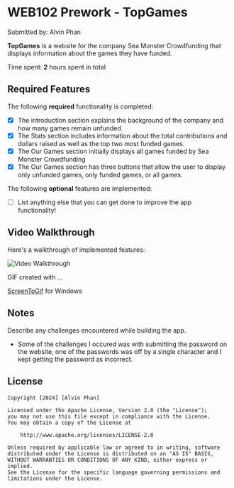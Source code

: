 # WEB102 Prework - **TopGames**

Submitted by: Alvin Phan

**TopGames** is a website for the company Sea Monster Crowdfunding that displays information about the games they have funded.

Time spent: **2** hours spent in total

## Required Features

The following **required** functionality is completed:

* [X] The introduction section explains the background of the company and how many games remain unfunded.
* [X] The Stats section includes information about the total contributions and dollars raised as well as the top two most funded games.
* [X] The Our Games section initially displays all games funded by Sea Monster Crowdfunding
* [X] The Our Games section has three buttons that allow the user to display only unfunded games, only funded games, or all games.

The following **optional** features are implemented:

* [ ] List anything else that you can get done to improve the app functionality!

## Video Walkthrough

Here's a walkthrough of implemented features:

<img src='https://i.imgur.com/wy8dndQ.gif' title='Video Walkthrough' width='' alt='Video Walkthrough' />


GIF created with ...

[ScreenToGif](https://www.screentogif.com/) for Windows


## Notes

Describe any challenges encountered while building the app.
- Some of the challenges I occured was with submitting the password on the website, one of the passwords was off by a single character and I kept getting the password as incorrect.

## License

    Copyright [2024] [Alvin Phan]

    Licensed under the Apache License, Version 2.0 (the "License");
    you may not use this file except in compliance with the License.
    You may obtain a copy of the License at

        http://www.apache.org/licenses/LICENSE-2.0

    Unless required by applicable law or agreed to in writing, software
    distributed under the License is distributed on an "AS IS" BASIS,
    WITHOUT WARRANTIES OR CONDITIONS OF ANY KIND, either express or implied.
    See the License for the specific language governing permissions and
    limitations under the License.
